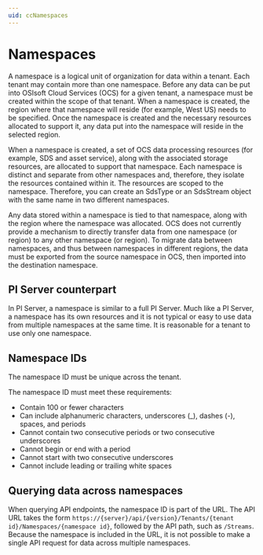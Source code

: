```yaml
---
uid: ccNamespaces
---
```



# Namespaces

A namespace is a logical unit of organization for data within a tenant. Each tenant may contain more than one namespace. Before any data can be put into OSIsoft Cloud Services (OCS) for a given tenant, a namespace must be created within the scope of that tenant. When a namespace is created, the region where that namespace will reside (for example, West US) needs to be specified. Once the namespace is created and the necessary resources allocated to support it, any data put into the namespace will reside in the selected region.

When a namespace is created, a set of OCS data processing resources (for example, SDS and asset service), along with the associated storage resources, are allocated to support that namespace. Each namespace is distinct and separate from other namespaces and, therefore, they isolate the resources contained within it. The resources are scoped to the namespace. Therefore, you can create an SdsType or an SdsStream object with the same name in two different namespaces.

Any data stored within a namespace is tied to that namespace, along with the region where the namespace was allocated. OCS does not currently provide a mechanism to directly transfer data from one namespace (or region) to any other namespace (or region). To migrate data between namespaces, and thus between namespaces in different regions, the data must be exported from the source namespace in OCS, then imported into the destination namespace.

## PI Server counterpart

In PI Server, a namespace is similar to a full PI Server. Much like a PI Server, a namespace has its own resources and it is not typical or easy to use data from multiple namespaces at the same time. It is reasonable for a tenant to use only one namespace.

## Namespace IDs

The namespace ID must be unique across the tenant.

The namespace ID must meet these requirements:

- Contain 100 or fewer characters
- Can include alphanumeric characters, underscores (\_), dashes (-), spaces, and periods
- Cannot contain two consecutive periods or two consecutive underscores
- Cannot begin or end with a period
- Cannot start with two consecutive underscores 
- Cannot include leading or trailing white spaces

## Querying data across namespaces

When querying API endpoints, the namespace ID is part of the URL. The API URL takes the form `https://{server}/api/{version}/Tenants/{tenant id}/Namespaces/{namespace id}`, followed by the API path, such as `/Streams`. Because the namespace is included in the URL, it is not possible to make a single API request for data across multiple namespaces.